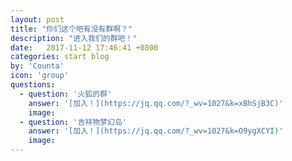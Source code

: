 ```yaml
---
layout: post
title: "你们这个吧有没有群啊？"
description: "进入我们的群吧！"
date:   2017-11-12 17:46:41 +0800
categories: start blog
by: 'Counta'
icon: 'group'
questions:
  - question: '火狐的群'
    answer: '[加入！](https://jq.qq.com/?_wv=1027&k=xBhSjB3C)'
    image: 
  - question: '吉祥物梦幻岛'
    answer: '[加入！](https://jq.qq.com/?_wv=1027&k=O9ygXCYI)'
    image: 
---
```

